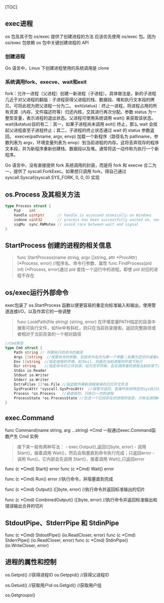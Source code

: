 [TOC]

## exec进程
os 包及其子包 os/exec 提供了创建进程的方法
应该优先使用 os/exec 包。因为 os/exec 包依赖 os 包中关键创建进程的 API


### 创建进程
Go 语言中，Linux 下创建进程使用的系统调用是 clone


### 系统调用fork、execve、wait和exit
fork：允许一进程（父进程）创建一新进程（子进程）。具体做法是，新的子进程几近于对父进程的翻版：子进程获得父进程的栈、数据段、堆和执行文本段的拷贝。可将此视为把父进程一分为二。
exit(status)：终止一进程，将进程占用的所有资源（内存、文件描述符等）归还内核，交其进行再次分配。参数 status 为一整型变量，表示进程的退出状态。父进程可使用系统调用 wait() 来获取该状态。
wait(&status)目的有二：其一，如果子进程尚未调用 exit() 终止，那么 wait 会挂起父进程直至子进程终止；其二，子进程的终止状态通过 wait 的 status 参数返回。
execve(pathname, argv, envp) 加载一个新程序（路径名为 pathname，参数列表为 argv，环境变量列表为 envp）到当前进程的内存。这将丢弃现存的程序文本段，并为新程序重新创建栈、数据段以及堆。通常将这一动作称为执行一个新程序。

Go 语言中，没有直接提供 fork 系统调用的封装，而是将 fork 和 execve 合二为一，提供了 syscall.ForkExec。如果想只调用 fork，得自己通过 syscall.Syscall(syscall.SYS_FORK, 0, 0, 0) 实现


## os.Process 及其相关方法
```go
type Process struct {
	Pid    int
	handle uintptr      // handle is accessed atomically on Windows
	isdone uint32       // process has been successfully waited on, non zero if true
	sigMu  sync.RWMutex // avoid race between wait and signal
}
```

## StartProcess 创建的进程的相关信息
>func StartProcess(name string, argv []string, attr *ProcAttr) (*Process, error)   //程序名、命令行参数、属性
>func FindProcess(pid int) (*Process, error)通过 pid 查找一个运行中的进程。即使 pid 对应的进程不存在


## os/exec运行外部命令
exec包装了 os.StartProcess 函数以便更容易的重定向标准输入和输出，使用管道连接I/O，以及作其它的一些调整

>func LookPath(file string) (string, error)
>在环境变量PATH指定的目录中搜索可执行文件，如file中有斜杠，则只在当前目录搜索。返回完整路径或者相对于当前目录的一个相对路径

```go
//Cmd类型
type Cmd struct {
    Path string // 将要执行的命令的路径
    Args []string  //保管命令的参数，包括命令名作为第一个参数；如果为空切片或者nil，相当于无参数命令
    Env []string  //指定进程的环境，如为nil，则是在当前进程的环境下执行
    Dir string    //指定命令的工作目录。如为空字符串，会在调用者的进程当前目录下执行
    Stdin io.Reader
    Stdout io.Writer
    Stderr io.Writer
    ExtraFiles []*os.File //指定额外被新进程继承的已打开文件流
    SysProcAttr *syscall.SysProcAttr  //保管可选的、各操作系统特定的sys执行属性
    Process *os.Process   //是底层的，只执行一次的进程
    ProcessState *os.ProcessState //包含一个已经存在的进程的信息，只有在调用Wait或Run后才可用
}
``` 

## exec.Command
func Command(name string, arg ...string) *Cmd
一般通过exec.Command函数产生 Cmd 实例

>接下来一般有两种写法：
	- exec.Output(),返回([]byte, error)
	- 调用 Start()，接着调用 Wait()，然后会阻塞直到命令执行完成；只返回error
	- 调用 Run()，它内部会先调用 Start()，接着调用 Wait(),只返回error
 
 func (c *Cmd) Start() error
 func (c *Cmd) Wait() error
 
 func (c *Cmd) Run() error  //执行命令，并阻塞直到完成
 
 func (c *Cmd) Output() ([]byte, error)   //执行命令并返回标准输出的切片
 
 func (c *Cmd) CombinedOutput() ([]byte, error) //执行命令并返回标准输出和错误输出合并的切片
 
 
 ## StdoutPipe、StderrPipe 和 StdinPipe
 func (c *Cmd) StdoutPipe() (io.ReadCloser, error)
 func (c *Cmd) StderrPipe() (io.ReadCloser, error)
 func (c *Cmd) StdinPipe() (io.WriteCloser, error)
 
 
 
 ## 进程的属性和控制
 os.Getpid()    //获得进程ID 
 os.Getppid()   //获得父进程ID
 
 os.Getuid()  //获取用户id
 os.Getgid()  //获取用户组
 
 os.Getgroups()
